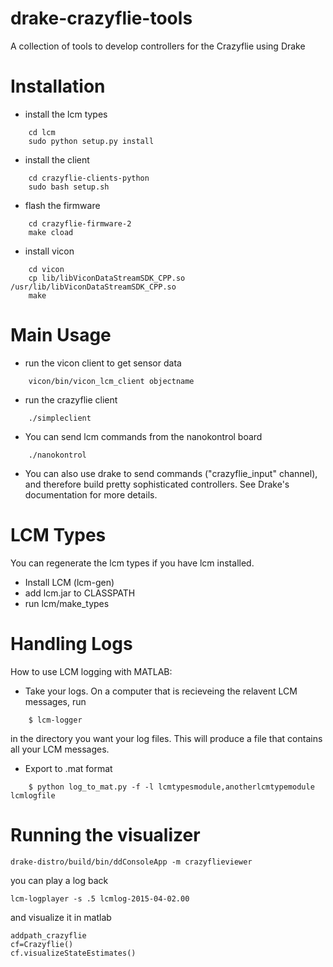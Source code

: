 drake-crazyflie-tools
=====================

A collection of tools to develop controllers for the Crazyflie using Drake

Installation
============
* install the lcm types
```    
    cd lcm
    sudo python setup.py install
```

* install the client
```    
    cd crazyflie-clients-python
    sudo bash setup.sh
```

* flash the firmware
```    
    cd crazyflie-firmware-2
    make cload
```

* install vicon
```    
    cd vicon
    cp lib/libViconDataStreamSDK_CPP.so /usr/lib/libViconDataStreamSDK_CPP.so
    make
```

Main Usage
=====
* run the vicon client to get sensor data
```
    vicon/bin/vicon_lcm_client objectname
```

* run the crazyflie client
```
    ./simpleclient
```

* You can send lcm commands from the nanokontrol board
```
    ./nanokontrol
```

* You can also use drake to send commands ("crazyflie_input" channel), and therefore build pretty sophisticated controllers. See Drake's documentation for more details.

LCM Types
=========
You can regenerate the lcm types if you have lcm installed.
* Install LCM (lcm-gen)
* add lcm.jar to CLASSPATH
* run lcm/make_types

Handling Logs
=============
How to use LCM logging with MATLAB:
* Take your logs.  On a computer that is recieveing the relavent LCM messages, run

```
    $ lcm-logger
```

in the directory you want your log files.  This will produce a file that contains all your LCM messages.
* Export to .mat format
```
    $ python log_to_mat.py -f -l lcmtypesmodule,anotherlcmtypemodule lcmlogfile
```

Running the visualizer
======================
```
drake-distro/build/bin/ddConsoleApp -m crazyflieviewer
```
you can play a log back
```
lcm-logplayer -s .5 lcmlog-2015-04-02.00
```
and visualize it in matlab 
```
addpath_crazyflie
cf=Crazyflie()
cf.visualizeStateEstimates()
```
